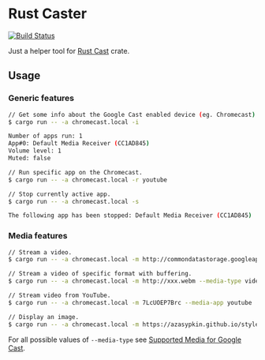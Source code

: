 # Rust Caster

[![Build Status](https://travis-ci.org/azasypkin/rust-caster.svg?branch=master)](https://travis-ci.org/azasypkin/rust-caster)

Just a helper tool for [Rust Cast](https://github.com/azasypkin/rust-cast) crate.

## Usage

### Generic features
```bash
// Get some info about the Google Cast enabled device (eg. Chromecast).
$ cargo run -- -a chromecast.local -i

Number of apps run: 1
App#0: Default Media Receiver (CC1AD845)
Volume level: 1
Muted: false

// Run specific app on the Chromecast.
$ cargo run -- -a chromecast.local -r youtube

// Stop currently active app.
$ cargo run -- -a chromecast.local -s

The following app has been stopped: Default Media Receiver (CC1AD845)
```

### Media features
```bash
// Stream a video.
$ cargo run -- -a chromecast.local -m http://commondatastorage.googleapis.com/gtv-videos-bucket/sample/BigBuckBunny.mp4

// Stream a video of specific format with buffering.
$ cargo run -- -a chromecast.local -m http://xxx.webm --media-type video/webm --media-stream-type buffered

// Stream video from YouTube.
$ cargo run -- -a chromecast.local -m 7LcUOEP7Brc --media-app youtube

// Display an image.
$ cargo run -- -a chromecast.local -m https://azasypkin.github.io/style-my-image/images/mozilla.jpg
```

For all possible values of `--media-type` see [Supported Media for Google Cast](https://developers.google.com/cast/docs/media).